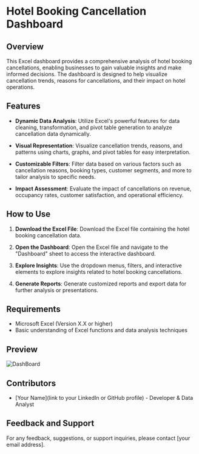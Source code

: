 
# Hotel Booking Cancellation Dashboard

## Overview

This Excel dashboard provides a comprehensive analysis of hotel booking cancellations, enabling businesses to gain valuable insights and make informed decisions. The dashboard is designed to help visualize cancellation trends, reasons for cancellations, and their impact on hotel operations.

## Features

- **Dynamic Data Analysis**: Utilize Excel's powerful features for data cleaning, transformation, and pivot table generation to analyze cancellation data dynamically.
  
- **Visual Representation**: Visualize cancellation trends, reasons, and patterns using charts, graphs, and pivot tables for easy interpretation.

- **Customizable Filters**: Filter data based on various factors such as cancellation reasons, booking types, customer segments, and more to tailor analysis to specific needs.

- **Impact Assessment**: Evaluate the impact of cancellations on revenue, occupancy rates, customer satisfaction, and operational efficiency.

## How to Use

1. **Download the Excel File**: Download the Excel file containing the hotel booking cancellation data.
  
2. **Open the Dashboard**: Open the Excel file and navigate to the "Dashboard" sheet to access the interactive dashboard.

3. **Explore Insights**: Use the dropdown menus, filters, and interactive elements to explore insights related to hotel booking cancellations.

4. **Generate Reports**: Generate customized reports and export data for further analysis or presentations.

## Requirements

- Microsoft Excel (Version X.X or higher)
- Basic understanding of Excel functions and data analysis techniques

## Preview

![DashBoard](https://github.com/Rex-Underground/Hotel-Booking-Cancellation-Dashboard/assets/158386292/b184efbc-1a52-4658-b509-bfe5fd5219e0)

## Contributors

- [Your Name](link to your LinkedIn or GitHub profile) - Developer & Data Analyst

## Feedback and Support

For any feedback, suggestions, or support inquiries, please contact [your email address].

